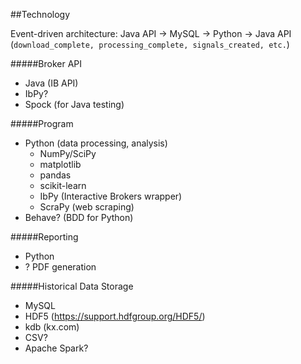 ##Technology

Event-driven architecture:
    Java API -> MySQL -> Python -> Java API
    (```download_complete, processing_complete, signals_created, etc.```)

#####Broker API
* Java (IB API)
* IbPy?
* Spock (for Java testing)

#####Program
* Python (data processing, analysis)
    - NumPy/SciPy
    - matplotlib
    - pandas
    - scikit-learn
    - IbPy (Interactive Brokers wrapper)
    - ScraPy (web scraping)
* Behave? (BDD for Python)

#####Reporting
* Python
* ? PDF generation

#####Historical Data Storage
* MySQL
* HDF5 (https://support.hdfgroup.org/HDF5/)
* kdb (kx.com)
* CSV?
* Apache Spark?
